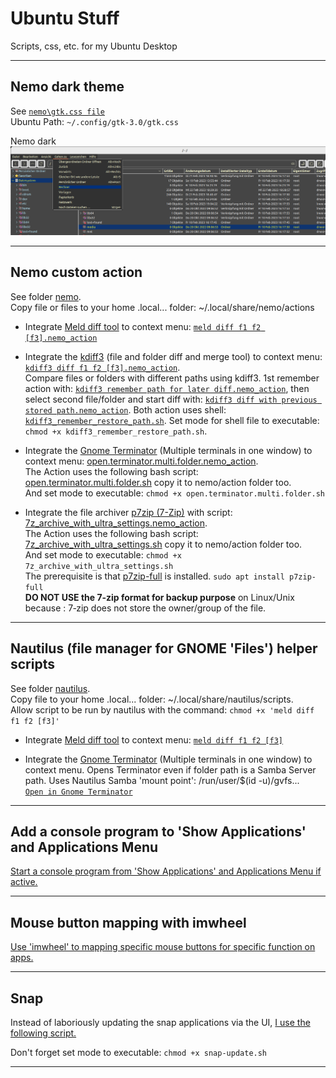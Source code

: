 # Ubuntu Stuff

Scripts, css, etc. for my Ubuntu Desktop

***

## Nemo dark theme

See [``nemo\gtk.css file``](./nemo/gtk.css)\
Ubuntu Path: ``~/.config/gtk-3.0/gtk.css``

Nemo dark
![Nemo dark](./img/NemoDark.png)

***

## Nemo custom action

See folder [nemo](./nemo/).\
Copy file or files to your home .local... folder: ~/.local/share/nemo/actions

- Integrate [Meld diff tool](https://de.wikipedia.org/wiki/Meld) to context menu: [``meld diff f1 f2 [f3].nemo_action``](./nemo/meld/meld%20diff%20f1%20f2%20%5Bf3%5D.nemo_action)

- Integrate the [kdiff3](https://apps.kde.org/kdiff3/) (file and folder diff and merge tool) to context menu: [``kdiff3 diff f1 f2 [f3].nemo_action``](./nemo/kdiff/kdiff3%20diff%20fi%20f2%20%5Bf3%5D.nemo_action).\
Compare files or folders with different paths using kdiff3. 1st remember action with: [``kdiff3 remember path for later diff.nemo_action``](./nemo/kdiff/kdiff3%20remember%20path%20for%20later%20diff.nemo_action), then select second file/folder and start diff with: [``kdiff3 diff with previous stored path.nemo_action``](./nemo/kdiff/kdiff3%20diff%20with%20previous%20stored%20path.nemo_action). Both action uses shell: [``kdiff3_remember_restore_path.sh``](./nemo/kdiff/kdiff3_remember_restore_path.sh). Set mode for shell file to executable: ``chmod +x kdiff3_remember_restore_path.sh``.

- Integrate the [Gnome Terminator](https://en.wikipedia.org/wiki/GNOME_Terminator) (Multiple terminals in one window) to context menu:
[open.terminator.multi.folder.nemo_action](./nemo/Terminator/open.terminator.multi.folder.nemo_action).\
The Action uses the following bash script: [open.terminator.multi.folder.sh](./nemo/Terminator/open.terminator.multi.folder.sh) copy it to nemo/action folder too.\
And set mode to executable: ``chmod +x open.terminator.multi.folder.sh``

- Integrate the file archiver [p7zip (7-Zip)](https://www.7-zip.org/) with script: [7z_archive_with_ultra_settings.nemo_action](./nemo/p7zip/7z_archive_with_ultra_settings.nemo_action).\
The Action uses the following bash script: [7z_archive_with_ultra_settings.sh](./nemo/p7zip/7z_archive_with_ultra_settings.sh) copy it to nemo/action folder too.\
And set mode to executable: ``chmod +x 7z_archive_with_ultra_settings.sh``\
The prerequisite is that [p7zip-full](https://packages.ubuntu.com/search?keywords=p7zip-full) is installed. ``sudo apt install p7zip-full``\
**DO NOT USE the 7‐zip format for backup purpose** on Linux/Unix because :
7‐zip does not store the owner/group of the file.

***

## Nautilus (file manager for GNOME 'Files') helper scripts

See folder [nautilus](./nautilus/).\
Copy file to your home .local... folder: ~/.local/share/nautilus/scripts.\
Allow script to be run by nautilus with the command: ``chmod +x 'meld diff f1 f2 [f3]'`` 

- Integrate [Meld diff tool](https://de.wikipedia.org/wiki/Meld) to context menu: [``meld diff f1 f2 [f3]``](./nautilus/meld%20diff%20f1%20f2%20%5Bf3%5D)

- Integrate the [Gnome Terminator](https://en.wikipedia.org/wiki/GNOME_Terminator) (Multiple terminals in one window) to context menu. Opens Terminator even if folder path is a Samba Server path. Uses Nautilus Samba 'mount point': /run/user/$(id -u)/gvfs...\
[``Open in Gnome Terminator``](./nautilus/Open%20in%20Gnome%20Terminator)

***

## Add a console program to 'Show Applications' and Applications Menu

[Start a console program from 'Show Applications' and Applications Menu if active.](./varia/Desktop/Call%20terminal%20app%20from%20menu.md)

***

## Mouse button mapping with imwheel

[Use 'imwheel' to mapping specific mouse buttons for specific function on apps.](./desktop/imwheel/Mouse%20button%20mapping.md)

***

## Snap

Instead of laboriously updating the snap applications via the UI, [I use the following script.](./snap/snap-update.sh)

Don't forget set mode to executable: ``chmod +x snap-update.sh``

***
